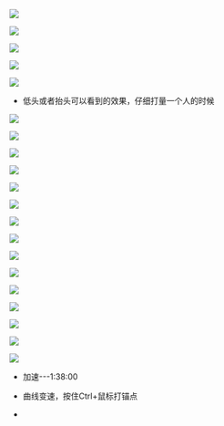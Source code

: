 ![](../../../../assets/2023-10-08-00-02-35-image.png)

![](../../../../assets/2023-10-08-00-03-16-image.png)

![](../../../../assets/2023-10-08-00-07-16-image.png)

![](../../../../assets/2023-10-08-00-08-00-image.png)

![](../../../../assets/2023-10-08-00-12-57-image.png)

- 低头或者抬头可以看到的效果，仔细打量一个人的时候

![](../../../../assets/2023-10-08-00-14-22-image.png)

![](../../../../assets/2023-10-08-00-24-49-image.png)

![](../../../../assets/2023-10-08-00-26-29-image.png)

![](../../../../assets/2023-10-08-00-27-40-image.png)

![](../../../../assets/2023-10-08-11-06-59-image.png)

![](../../../../assets/2023-10-08-11-10-25-image.png)

![](../../../../assets/2023-10-08-11-10-36-image.png)

![](../../../../assets/2023-10-08-11-12-07-image.png)

![](../../../../assets/2023-10-08-11-13-37-image.png)

![](../../../../assets/2023-10-08-11-21-10-image.png)

![](../../../../assets/2023-10-08-11-24-09-image.png)

![](../../../../assets/2023-10-08-11-27-09-image.png)

![](../../../../assets/2023-10-08-11-31-33-image.png)

![](../../../../assets/2023-10-08-11-33-02-image.png)

![](../../../../assets/2023-10-08-14-54-27-image.png)

- 加速---1:38:00

- 曲线变速，按住Ctrl+鼠标打锚点

- 
